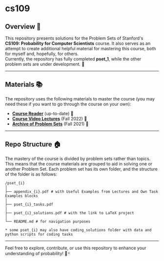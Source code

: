 # cs109

## Overview 📠

This repository presents solutions for the Problem Sets of Stanford's **CS109: Probability for Computer Scientists** course. It also serves as an attempt to create additional helpful material for mastering this course, both for myself and, hopefully, for others.  
Currently, the repository has fully completed **pset_1**, while the other problem sets are under development. 🚧

---

## Materials 📚

The repository uses the following materials to master the course (you may need these if you want to go through the course on your own):

- **[Course Reader](https://chrispiech.github.io/probabilityForComputerScientists/en/)** (up-to-date) 📖
- **[Course Video Lectures](https://www.youtube.com/playlist?list=PLoROMvodv4rOpr_A7B9SriE_iZmkanvUg)** (Fall 2022) 🎥
- **[Archive of Problem Sets](https://web.stanford.edu/class/archive/cs/cs109/cs109.1222/)** (Fall 2021) 📂

---

## Repo Structure 🏠

The mastery of the course is divided by problem sets rather than topics. This means that the course materials are grouped to aid in solving one or another Problem Set. Each problem set has its own folder, and the structure of the folder is as follows:


```
/pset_{i}
│   
├── appendix_{i}.pdf # with Useful Examples from Lectures and Own Task Examples blocks
|
├── pset_{i}_tasks.pdf
|
├── pset_{i}_solutions.pdf # with the link to LaTeX project
│
└── README.md # for navigation purposes

* some pset_{i} may also have coding_solutions folder with data and python scripts for coding tasks
```

---

Feel free to explore, contribute, or use this repository to enhance your understanding of probability! 🎲🃏